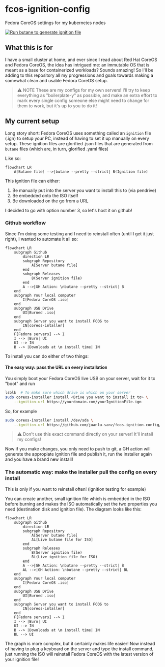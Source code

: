# fcos-ignition-config

Fedora CoreOS settings for my kubernetes nodes

[![Run butane to generate ignition file](https://github.com/juanlu-sanz/fcos-ignition-config/actions/workflows/main.yml/badge.svg)](https://github.com/juanlu-sanz/fcos-ignition-config/actions/workflows/main.yml)

## What this is for

I have a small cluster at home, and ever since I read about Red Hat CoreOS and Fedora CoreOS, the idea has intrigued me: an immutable OS that is meant as a base for containerized workloads? Sounds amazing! So I'll be adding to this repository all my progressions and goals towards making a somewhat clean and usable Fedora CoreOS setup.

> ⚠ NOTE
> These are my configs for my own servers!
> I'll try to keep everything as "boilerplate-y" as possible, and make an extra effort to mark every single config someone else might need to change for them to work, but it's up to you to do it!

## My current setup

Long story short: Fedora CoreOS uses something called an `ignition` file (.ign) to setup your PC, instead of having to set it up manually on every setup. These ignition files are glorified .json files that are generated from `butane` files (which are, in turn, glorified .yaml files)

Like so:

```mermaid
flowchart LR
    A[Butane file] -->|butane --pretty --strict| B(Ignition file)
```

This ignition file can either:

1. Be manually put into the server you want to install this to (via pendrive)
2. Be embedded onto the ISO itself
3. Be downloaded on the go from a URL

I decided to go with option number 3, so let's host it on github!

### Github workflow

Since I'm doing some testing and I need to reinstall often (until I get it just right), I wanted to automate it all so:

```mermaid
flowchart LR
    subgraph Github
        direction LR
        subgraph Repository
            A[Server butane file]
        end
        subgraph Releases
            B(Server ignition file)
        end
        A -->|GH Action: \nbutane --pretty --strict| B
    end
    subgraph Your local computer
        I[Fedora CoreOS .iso]
    end
    subgraph USB Drive
        UI[Burned .iso]
    end
    subgraph Server you want to install FCOS to
        IN[coreos-intaller]
    end
    F[Fedora servers] --> I
    I --> |Burn| UI
    UI --> IN
    B --> |Downloads at \n install time| IN
```

To install you can do either of two things:

#### The easy way: pass the URL on every installation

You simply boot your Fedora CoreOS live USB on your server, wait for it to "boot" and run

```bash
lsblk  # To make sure which drive is which on your server
sudo coreos-installer install <Drive you want to install it to> \
    --ignition-url https://yourdomain.com/yourIgnitionFile.ign
```

So, for example

```bash
sudo coreos-installer install /dev/sda \
    --ignition-url https://github.com/juanlu-sanz/fcos-ignition-config/releases/latest/download/k8s-node.ign
```

> ⚠ Don't use this exact command directly on your server! It'll install my configs!

Now if you make changes, you only need to push to git, a GH action will generate the appropiate ignition file and publish it, run the installer again and you have a brand new install!

### The automatic way: make the installer pull the config on every install

This is only if you want to reinstall often! (ignition testing for example)

You can create another, small ignition file which is embedded in the ISO before burning and makes the ISO automatically set the two properties you need (destination disk and ignition file). The diagram looks like this:

```mermaid
flowchart LR
    subgraph Github
        direction LR
        subgraph Repository
            A[Server butane file]
            AL[Live butane file for ISO]
        end
        subgraph Releases
            B(Server ignition file)
            BL(Live ignition file for ISO)
        end
        A -->|GH Action: \nbutane --pretty --strict| B
        AL -->|GH Action: \nbutane --pretty --strict| BL
    end
    subgraph Your local computer
        I[Fedora CoreOS .iso]
    end
    subgraph USB Drive
        UI[Burned .iso]
    end
    subgraph Server you want to install FCOS to
        IN[coreos-intaller]
    end
    F[Fedora servers] --> I
    I --> |Burn| UI
    UI --> IN
    B --> |Downloads at \n install time| IN
    BL --> UI
```

The graph is more complex, but it certainly makes life easier! Now instead of having to plug a keyboard on the server and type the install command, just running the ISO will reinstall Fedora CoreOS with the latest version of your ignition file!
